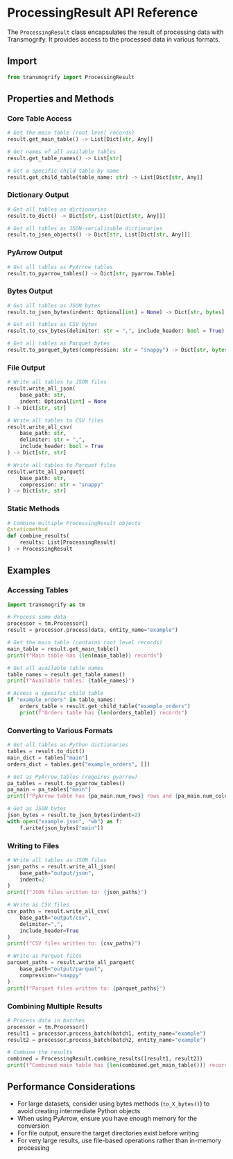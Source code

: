 # ProcessingResult API Reference

The `ProcessingResult` class encapsulates the result of processing data with Transmogrify. It provides access to the processed data in various formats.

## Import

```python
from transmogrify import ProcessingResult
```

## Properties and Methods

### Core Table Access

```python
# Get the main table (root level records)
result.get_main_table() -> List[Dict[str, Any]]

# Get names of all available tables
result.get_table_names() -> List[str]

# Get a specific child table by name
result.get_child_table(table_name: str) -> List[Dict[str, Any]]
```

### Dictionary Output

```python
# Get all tables as dictionaries
result.to_dict() -> Dict[str, List[Dict[str, Any]]]

# Get all tables as JSON-serializable dictionaries
result.to_json_objects() -> Dict[str, List[Dict[str, Any]]]
```

### PyArrow Output

```python
# Get all tables as PyArrow tables
result.to_pyarrow_tables() -> Dict[str, pyarrow.Table]
```

### Bytes Output

```python
# Get all tables as JSON bytes
result.to_json_bytes(indent: Optional[int] = None) -> Dict[str, bytes]

# Get all tables as CSV bytes
result.to_csv_bytes(delimiter: str = ",", include_header: bool = True) -> Dict[str, bytes]

# Get all tables as Parquet bytes
result.to_parquet_bytes(compression: str = "snappy") -> Dict[str, bytes]
```

### File Output

```python
# Write all tables to JSON files
result.write_all_json(
    base_path: str,
    indent: Optional[int] = None
) -> Dict[str, str]

# Write all tables to CSV files
result.write_all_csv(
    base_path: str,
    delimiter: str = ",",
    include_header: bool = True
) -> Dict[str, str]

# Write all tables to Parquet files
result.write_all_parquet(
    base_path: str,
    compression: str = "snappy"
) -> Dict[str, str]
```

### Static Methods

```python
# Combine multiple ProcessingResult objects
@staticmethod
def combine_results(
    results: List[ProcessingResult]
) -> ProcessingResult
```

## Examples

### Accessing Tables

```python
import transmogrify as tm

# Process some data
processor = tm.Processor()
result = processor.process(data, entity_name="example")

# Get the main table (contains root level records)
main_table = result.get_main_table()
print(f"Main table has {len(main_table)} records")

# Get all available table names
table_names = result.get_table_names()
print(f"Available tables: {table_names}")

# Access a specific child table
if "example_orders" in table_names:
    orders_table = result.get_child_table("example_orders")
    print(f"Orders table has {len(orders_table)} records")
```

### Converting to Various Formats

```python
# Get all tables as Python dictionaries
tables = result.to_dict()
main_dict = tables["main"]
orders_dict = tables.get("example_orders", [])

# Get as PyArrow tables (requires pyarrow)
pa_tables = result.to_pyarrow_tables()
pa_main = pa_tables["main"]
print(f"PyArrow table has {pa_main.num_rows} rows and {pa_main.num_columns} columns")

# Get as JSON bytes
json_bytes = result.to_json_bytes(indent=2)
with open("example.json", "wb") as f:
    f.write(json_bytes["main"])
```

### Writing to Files

```python
# Write all tables as JSON files
json_paths = result.write_all_json(
    base_path="output/json",
    indent=2
)
print(f"JSON files written to: {json_paths}")

# Write as CSV files
csv_paths = result.write_all_csv(
    base_path="output/csv",
    delimiter=",",
    include_header=True
)
print(f"CSV files written to: {csv_paths}")

# Write as Parquet files
parquet_paths = result.write_all_parquet(
    base_path="output/parquet",
    compression="snappy"
)
print(f"Parquet files written to: {parquet_paths}")
```

### Combining Multiple Results

```python
# Process data in batches
processor = tm.Processor()
result1 = processor.process_batch(batch1, entity_name="example")
result2 = processor.process_batch(batch2, entity_name="example")

# Combine the results
combined = ProcessingResult.combine_results([result1, result2])
print(f"Combined main table has {len(combined.get_main_table())} records")
```

## Performance Considerations

- For large datasets, consider using bytes methods (`to_X_bytes()`) to avoid creating intermediate Python objects
- When using PyArrow, ensure you have enough memory for the conversion
- For file output, ensure the target directories exist before writing
- For very large results, use file-based operations rather than in-memory processing 